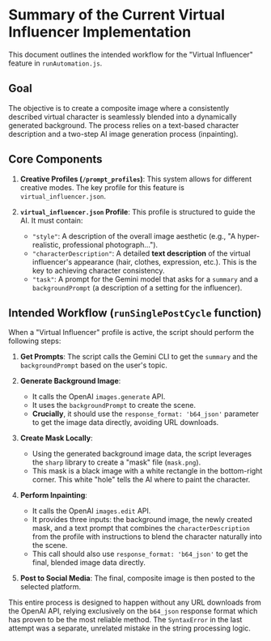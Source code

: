 # Summary of the Current Virtual Influencer Implementation

This document outlines the intended workflow for the "Virtual Influencer" feature in `runAutomation.js`.

## Goal

The objective is to create a composite image where a consistently described virtual character is seamlessly blended into a dynamically generated background. The process relies on a text-based character description and a two-step AI image generation process (inpainting).

## Core Components

1.  **Creative Profiles (`/prompt_profiles`)**: This system allows for different creative modes. The key profile for this feature is `virtual_influencer.json`.

2.  **`virtual_influencer.json` Profile**: This profile is structured to guide the AI. It must contain:
    *   `"style"`: A description of the overall image aesthetic (e.g., "A hyper-realistic, professional photograph...").
    *   `"characterDescription"`: A detailed **text description** of the virtual influencer's appearance (hair, clothes, expression, etc.). This is the key to achieving character consistency.
    *   `"task"`: A prompt for the Gemini model that asks for a `summary` and a `backgroundPrompt` (a description of a setting for the influencer).

## Intended Workflow (`runSinglePostCycle` function)

When a "Virtual Influencer" profile is active, the script should perform the following steps:

1.  **Get Prompts**: The script calls the Gemini CLI to get the `summary` and the `backgroundPrompt` based on the user's topic.

2.  **Generate Background Image**:
    *   It calls the OpenAI `images.generate` API.
    *   It uses the `backgroundPrompt` to create the scene.
    *   **Crucially**, it should use the `response_format: 'b64_json'` parameter to get the image data directly, avoiding URL downloads.

3.  **Create Mask Locally**:
    *   Using the generated background image data, the script leverages the `sharp` library to create a "mask" file (`mask.png`).
    *   This mask is a black image with a white rectangle in the bottom-right corner. This white "hole" tells the AI where to paint the character.

4.  **Perform Inpainting**:
    *   It calls the OpenAI `images.edit` API.
    *   It provides three inputs: the background image, the newly created mask, and a text prompt that combines the `characterDescription` from the profile with instructions to blend the character naturally into the scene.
    *   This call should also use `response_format: 'b64_json'` to get the final, blended image data directly.

5.  **Post to Social Media**: The final, composite image is then posted to the selected platform.

This entire process is designed to happen without any URL downloads from the OpenAI API, relying exclusively on the `b64_json` response format which has proven to be the most reliable method. The `SyntaxError` in the last attempt was a separate, unrelated mistake in the string processing logic.
